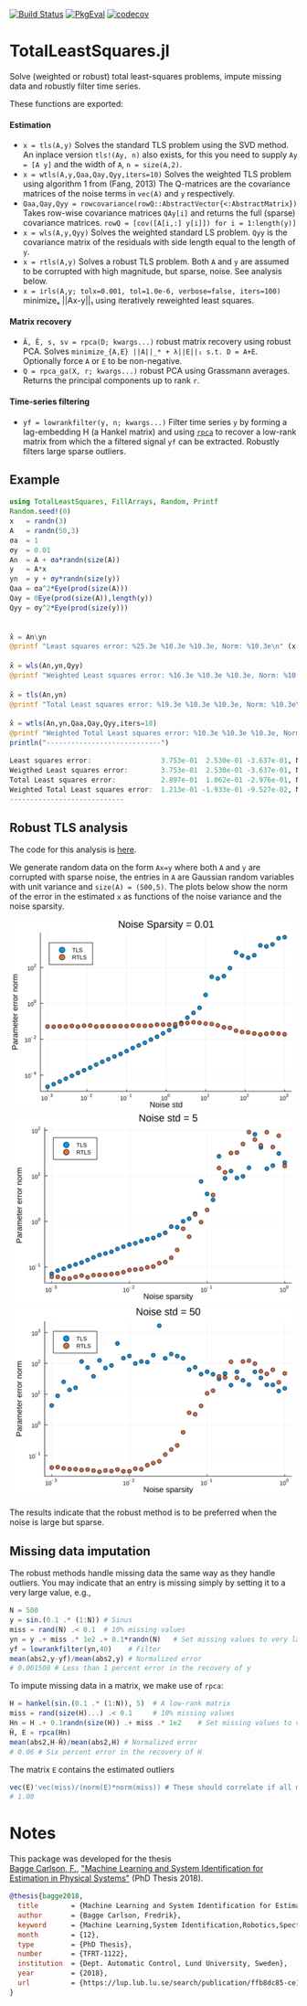 [![Build Status](https://travis-ci.org/baggepinnen/TotalLeastSquares.jl.svg?branch=master)](https://travis-ci.org/baggepinnen/TotalLeastSquares.jl)
[![PkgEval](https://juliaci.github.io/NanosoldierReports/pkgeval_badges/T/TotalLeastSquares.svg)](https://juliaci.github.io/NanosoldierReports/pkgeval_badges/report.html)
[![codecov](https://codecov.io/gh/baggepinnen/TotalLeastSquares.jl/branch/master/graph/badge.svg)](https://codecov.io/gh/baggepinnen/TotalLeastSquares.jl)


# TotalLeastSquares.jl

Solve (weighted or robust) total least-squares problems, impute missing data and robustly filter time series.

These functions are exported:

#### Estimation
- `x = tls(A,y)`
  Solves the standard TLS problem using the SVD method. An inplace version `tls!(Ay, n)` also exists, for this you need to supply `Ay = [A y]` and the width of `A`, `n = size(A,2)`.
- `x = wtls(A,y,Qaa,Qay,Qyy,iters=10)`
  Solves the weighted TLS problem using algorithm 1 from (Fang, 2013)
  The Q-matrices are the covariance matrices of the noise terms in `vec(A)` and `y` respectively.
- `Qaa,Qay,Qyy = rowcovariance(rowQ::AbstractVector{<:AbstractMatrix})`
  Takes row-wise covariance matrices `QAy[i]` and returns the full (sparse) covariance matrices. `rowQ = [cov([A[i,:] y[i]]) for i = 1:length(y)]`
- `x = wls(A,y,Qyy)` Solves the weighted standard LS problem. `Qyy` is the covariance matrix of the residuals with side length equal to the length of `y`.
- `x = rtls(A,y)` Solves a robust TLS problem. Both `A` and `y` are assumed to be corrupted with high magnitude, but sparse, noise. See analysis below.
- `x = irls(A,y; tolx=0.001, tol=1.0e-6, verbose=false, iters=100)` minimizeₓ ||Ax-y||₁ using iteratively reweighted least squares.


#### Matrix recovery
- `Â, Ê, s, sv = rpca(D; kwargs...)` robust matrix recovery using robust PCA. Solves `minimize_{A,E} ||A||_* + λ||E||₁ s.t. D = A+E`. Optionally force `A` or `E` to be non-negative.
- `Q = rpca_ga(X, r; kwargs...)` robust PCA using Grassmann averages. Returns the principal components up to rank `r`.
#### Time-series filtering
- `yf = lowrankfilter(y, n; kwargs...)` Filter time series `y` by forming a lag-embedding H (a Hankel matrix) and using [`rpca`](@ref) to recover a low-rank matrix from which the a filtered signal `yf` can be extracted. Robustly filters large sparse outliers.

## Example
```julia
using TotalLeastSquares, FillArrays, Random, Printf
Random.seed!(0)
x   = randn(3)
A   = randn(50,3)
σa  = 1
σy  = 0.01
An  = A + σa*randn(size(A))
y   = A*x
yn  = y + σy*randn(size(y))
Qaa = σa^2*Eye(prod(size(A)))
Qay = 0Eye(prod(size(A)),length(y))
Qyy = σy^2*Eye(prod(size(y)))


x̂ = An\yn
@printf "Least squares error: %25.3e %10.3e %10.3e, Norm: %10.3e\n" (x-x̂)... norm(x-x̂)

x̂ = wls(An,yn,Qyy)
@printf "Weighted Least squares error: %16.3e %10.3e %10.3e, Norm: %10.3e\n" (x-x̂)... norm(x-x̂)

x̂ = tls(An,yn)
@printf "Total Least squares error: %19.3e %10.3e %10.3e, Norm: %10.3e\n" (x-x̂)... norm(x-x̂)

x̂ = wtls(An,yn,Qaa,Qay,Qyy,iters=10)
@printf "Weighted Total Least squares error: %10.3e %10.3e %10.3e, Norm: %10.3e\n" (x-x̂)... norm(x-x̂)
println("----------------------------")
```
```julia
Least squares error:                 3.753e-01  2.530e-01 -3.637e-01, Norm:  5.806e-01
Weigthed Least squares error:        3.753e-01  2.530e-01 -3.637e-01, Norm:  5.806e-01
Total Least squares error:           2.897e-01  1.062e-01 -2.976e-01, Norm:  4.287e-01
Weighted Total Least squares error:  1.213e-01 -1.933e-01 -9.527e-02, Norm:  2.473e-01
----------------------------
```

## Robust TLS analysis
The code for this analysis is [here](https://github.com/baggepinnen/TotalLeastSquares.jl/blob/master/total_vs_robust_demo.jl).

We generate random data on the form `Ax=y` where both `A` and `y` are corrupted with sparse noise, the entries in `A` are Gaussian random variables with unit variance and `size(A) = (500,5)`. The plots below show the norm of the error in the estimated `x` as functions of the noise variance and the noise sparsity.

![window](figs/e_vs_n.svg)
![window](figs/e_vs_s_5.svg)
![window](figs/e_vs_s_50.svg)

The results indicate that the robust method is to be preferred when the noise is large but sparse.

## Missing data imputation
The robust methods handle missing data the same way as they handle outliers. You may indicate that an entry is missing simply by setting it to a very large value, e.g.,
```julia
N = 500
y = sin.(0.1 .* (1:N)) # Sinus
miss = rand(N) .< 0.1  # 10% missing values
yn = y .+ miss .* 1e2 .+ 0.1*randn(N)   # Set missing values to very large number and add noise
yf = lowrankfilter(yn,40)    # Filter
mean(abs2,y-yf)/mean(abs2,y) # Normalized error
# 0.001500 # Less than 1 percent error in the recovery of y
```
To impute missing data in a matrix, we make use of `rpca`:
```julia
H = hankel(sin.(0.1 .* (1:N)), 5)  # A low-rank matrix
miss = rand(size(H)...) .< 0.1     # 10% missing values
Hn = H .+ 0.1randn(size(H)) .+ miss .* 1e2    # Set missing values to very large number
Ĥ, E = rpca(Hn)
mean(abs2,H-Ĥ)/mean(abs2,H) # Normalized error
# 0.06 # Six percent error in the recovery of H
```
The matrix `E` contains the estimated outliers
```julia
vec(E)'vec(miss)/(norm(E)*norm(miss)) # These should correlate if all missing values were identified
# 1.00
```
# Notes
This package was developed for the thesis  
[Bagge Carlson, F.](https://www.control.lth.se/staff/fredrik-bagge-carlson/), ["Machine Learning and System Identification for Estimation in Physical Systems"](https://lup.lub.lu.se/search/publication/ffb8dc85-ce12-4f75-8f2b-0881e492f6c0) (PhD Thesis 2018).
```bibtex
@thesis{bagge2018,
  title        = {Machine Learning and System Identification for Estimation in Physical Systems},
  author       = {Bagge Carlson, Fredrik},
  keyword      = {Machine Learning,System Identification,Robotics,Spectral estimation,Calibration,State estimation},
  month        = {12},
  type         = {PhD Thesis},
  number       = {TFRT-1122},
  institution  = {Dept. Automatic Control, Lund University, Sweden},
  year         = {2018},
  url          = {https://lup.lub.lu.se/search/publication/ffb8dc85-ce12-4f75-8f2b-0881e492f6c0},
}
```
